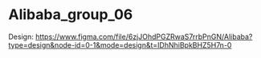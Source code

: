# Alibaba_group_06
Design: https://www.figma.com/file/6zjJOhdPGZRwaS7rrbPnGN/Alibaba?type=design&node-id=0-1&mode=design&t=IDhNhiBpkBHZ5H7n-0
